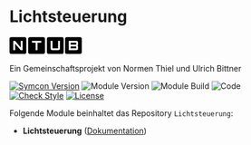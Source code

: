 # Lichtsteuerung  

[![Image](imgs/ntub_logo.png)](https://github.com/ubittner/)  

Ein Gemeinschaftsprojekt von Normen Thiel und Ulrich Bittner

[![Symcon Version](https://img.shields.io/badge/Symcon_Version-5.3>-red.svg)](https://www.symcon.de/service/dokumentation/entwicklerbereich/sdk-tools/sdk-php/)
![Module Version](https://img.shields.io/badge/Module_Version-2.00-blue.svg)
![Module Build](https://img.shields.io/badge/Module_Build-26-blue.svg)
![Code](https://img.shields.io/badge/Code-PHP-blue.svg)
[![Check Style](https://github.com/ubittner/Lichtsteuerung/workflows/Check%20Style/badge.svg)](https://github.com/ubittner/Lichtsteuerung/actions)
[![License](https://img.shields.io/badge/License-CC%20BY--NC--SA%204.0-green.svg)](https://creativecommons.org/licenses/by-nc-sa/4.0/)

Folgende Module beinhaltet das Repository `Lichtsteuerung`:

- __Lichtsteuerung__ ([Dokumentation](Lichtsteuerung))
